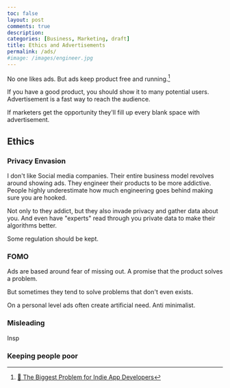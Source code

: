 ```yaml
---
toc: false
layout: post
comments: true
description:
categories: [Business, Marketing, draft]
title: Ethics and Advertisements
permalink: /ads/
#image: /images/engineer.jpg
---
```


No one likes ads. But ads keep product free and running.[^1]

If you have a good product, you should show it to many potential users. Advertisement is a fast way to reach the audience.

If marketers get the opportunity they'll fill up every blank space with advertisement.

## Ethics

### Privacy Envasion
I don't like Social media companies. Their entire business model revolves around showing ads. They engineer their products to be more addictive. People highly underestimate how much engineering goes behind making sure you are hooked.

Not only to they addict, but they also invade privacy and gather data about you. And even have "experts" read through you private data to make their algorithms better.

Some regulation should be kept.

### FOMO
Ads are based around fear of missing out. A promise that the product solves a problem.

But sometimes they tend to solve problems that don't even exists.

On a personal level ads often create artificial need. Anti minimalist.

### Misleading
Insp

### Keeping people poor

[^1]: [📱 The Biggest Problem for Indie App Developers](https://www.youtube.com/watch?v=2Hpw5ZIhnMY)